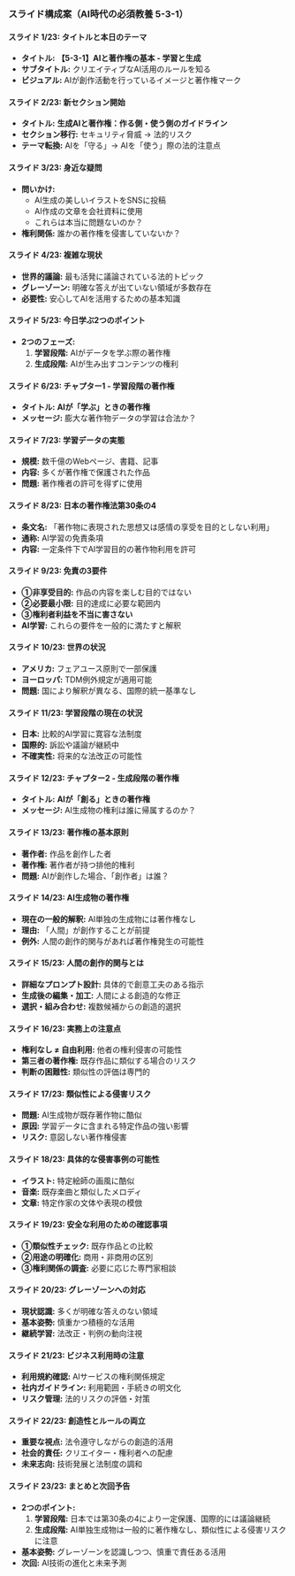 ### スライド構成案（AI時代の必須教養 5-3-1）

#### **スライド 1/23: タイトルと本日のテーマ**
*   **タイトル:** **【5-3-1】AIと著作権の基本 - 学習と生成**
*   **サブタイトル:** クリエイティブなAI活用のルールを知る
*   **ビジュアル:** AIが創作活動を行っているイメージと著作権マーク

#### **スライド 2/23: 新セクション開始**
*   **タイトル:** **生成AIと著作権：作る側・使う側のガイドライン**
*   **セクション移行:** セキュリティ脅威 → 法的リスク
*   **テーマ転換:** AIを「守る」→ AIを「使う」際の法的注意点

#### **スライド 3/23: 身近な疑問**
*   **問いかけ:** 
    *   AI生成の美しいイラストをSNSに投稿
    *   AI作成の文章を会社資料に使用
    *   これらは本当に問題ないのか？
*   **権利関係:** 誰かの著作権を侵害していないか？

#### **スライド 4/23: 複雑な現状**
*   **世界的議論:** 最も活発に議論されている法的トピック
*   **グレーゾーン:** 明確な答えが出ていない領域が多数存在
*   **必要性:** 安心してAIを活用するための基本知識

#### **スライド 5/23: 今日学ぶ2つのポイント**
*   **2つのフェーズ:**
    1. **学習段階:** AIがデータを学ぶ際の著作権
    2. **生成段階:** AIが生み出すコンテンツの権利

#### **スライド 6/23: チャプター1 - 学習段階の著作権**
*   **タイトル:** **AIが「学ぶ」ときの著作権**
*   **メッセージ:** 膨大な著作物データの学習は合法か？

#### **スライド 7/23: 学習データの実態**
*   **規模:** 数千億のWebページ、書籍、記事
*   **内容:** 多くが著作権で保護された作品
*   **問題:** 著作権者の許可を得ずに使用

#### **スライド 8/23: 日本の著作権法第30条の4**
*   **条文名:** 「著作物に表現された思想又は感情の享受を目的としない利用」
*   **通称:** AI学習の免責条項
*   **内容:** 一定条件下でAI学習目的の著作物利用を許可

#### **スライド 9/23: 免責の3要件**
*   **①非享受目的:** 作品の内容を楽しむ目的ではない
*   **②必要最小限:** 目的達成に必要な範囲内
*   **③権利者利益を不当に害さない**
*   **AI学習:** これらの要件を一般的に満たすと解釈

#### **スライド 10/23: 世界の状況**
*   **アメリカ:** フェアユース原則で一部保護
*   **ヨーロッパ:** TDM例外規定が適用可能
*   **問題:** 国により解釈が異なる、国際的統一基準なし

#### **スライド 11/23: 学習段階の現在の状況**
*   **日本:** 比較的AI学習に寛容な法制度
*   **国際的:** 訴訟や議論が継続中
*   **不確実性:** 将来的な法改正の可能性

#### **スライド 12/23: チャプター2 - 生成段階の著作権**
*   **タイトル:** **AIが「創る」ときの著作権**
*   **メッセージ:** AI生成物の権利は誰に帰属するのか？

#### **スライド 13/23: 著作権の基本原則**
*   **著作者:** 作品を創作した者
*   **著作権:** 著作者が持つ排他的権利
*   **問題:** AIが創作した場合、「創作者」は誰？

#### **スライド 14/23: AI生成物の著作権**
*   **現在の一般的解釈:** AI単独の生成物には著作権なし
*   **理由:** 「人間」が創作することが前提
*   **例外:** 人間の創作的関与があれば著作権発生の可能性

#### **スライド 15/23: 人間の創作的関与とは**
*   **詳細なプロンプト設計:** 具体的で創意工夫のある指示
*   **生成後の編集・加工:** 人間による創造的な修正
*   **選択・組み合わせ:** 複数候補からの創造的選択

#### **スライド 16/23: 実務上の注意点**
*   **権利なし ≠ 自由利用:** 他者の権利侵害の可能性
*   **第三者の著作権:** 既存作品に類似する場合のリスク
*   **判断の困難性:** 類似性の評価は専門的

#### **スライド 17/23: 類似性による侵害リスク**
*   **問題:** AI生成物が既存著作物に酷似
*   **原因:** 学習データに含まれる特定作品の強い影響
*   **リスク:** 意図しない著作権侵害

#### **スライド 18/23: 具体的な侵害事例の可能性**
*   **イラスト:** 特定絵師の画風に酷似
*   **音楽:** 既存楽曲と類似したメロディ
*   **文章:** 特定作家の文体や表現の模倣

#### **スライド 19/23: 安全な利用のための確認事項**
*   **①類似性チェック:** 既存作品との比較
*   **②用途の明確化:** 商用・非商用の区別
*   **③権利関係の調査:** 必要に応じた専門家相談

#### **スライド 20/23: グレーゾーンへの対応**
*   **現状認識:** 多くが明確な答えのない領域
*   **基本姿勢:** 慎重かつ積極的な活用
*   **継続学習:** 法改正・判例の動向注視

#### **スライド 21/23: ビジネス利用時の注意**
*   **利用規約確認:** AIサービスの権利関係規定
*   **社内ガイドライン:** 利用範囲・手続きの明文化
*   **リスク管理:** 法的リスクの評価・対策

#### **スライド 22/23: 創造性とルールの両立**
*   **重要な視点:** 法令遵守しながらの創造的活用
*   **社会的責任:** クリエイター・権利者への配慮
*   **未来志向:** 技術発展と法制度の調和

#### **スライド 23/23: まとめと次回予告**
*   **2つのポイント:**
    1. **学習段階:** 日本では第30条の4により一定保護、国際的には議論継続
    2. **生成段階:** AI単独生成物は一般的に著作権なし、類似性による侵害リスクに注意
*   **基本姿勢:** グレーゾーンを認識しつつ、慎重で責任ある活用
*   **次回:** AI技術の進化と未来予測 